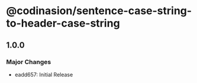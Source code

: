 # @codinasion/sentence-case-string-to-header-case-string

## 1.0.0

### Major Changes

- eadd657: Initial Release
